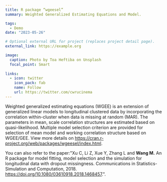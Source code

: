 ```yaml
---
title: R package “wgeesel”
summary: Weighted Generalized Estimating Equations and Model.

tags:
  - Demo
date: "2023-05-26"

# Optional external URL for project (replaces project detail page).
external_link: https://example.org

image:
  caption: Photo by Toa Heftiba on Unsplash
  focal_point: Smart
  
links:
  - icon: twitter
    icon_pack: fab
    name: Follow
    url: https://twitter.com/cwrucinema
---
```


Weighted generalized estimating equations (WGEE) is an extension of generalized linear models to longitudinal clustered data by incorporating the correlation within-cluster when data is missing at random (MAR). The parameters in mean, scale correlation structures are estimated based on quasi-likelihood. Multiple model selection criterion are provided for selection of mean model and working correlation structure based on WGEE/GEE. View more details on <https://cran.r-project.org/web/packages/wgeesel/index.html>.

You can also refer to the paper:"Xu C, Li Z, Xue Y, Zhang L and **Wang M.** An R package for model fitting, model selection and the simulation for longitudinal data with dropout missingness. Communications in Statistics-Simulation and Computation, 2018. <https://doi.org/10.1080/03610918.2018.1468457>.".
